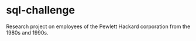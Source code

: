 # sql-challenge
Research project on employees of the Pewlett Hackard corporation from the 1980s and 1990s.
